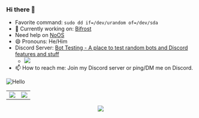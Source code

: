 ### Hi there 👋

- Favorite command: `sudo dd if=/dev/urandom of=/dev/sda`
- 🔭 Currently working on: [Bifrost](https://bit.ly/add-bifrost)
- Need help on [NoOS](http://github.com/NOperatingSystem/NOperatingSystem)
- 😄 Pronouns: He/Him
- Discord Server: [Bot Testing - A place to test random bots and Discord features and stuff](https://discord.gg/Gpm9pXtWpG)
  - [![](https://discord.com/api/guilds/744250209990738020/embed.png?style=shield)](https://discord.gg/Gpm9pXtWpG)
- 📫 How to reach me: Join my Discord server or ping/DM me on Discord.
<!--
**mugman174/mugman174** is a ✨ _special_ ✨ repository because its `README.md` (this file) appears on your GitHub profile.

Here are some ideas to get you started:

- 🔭 I’m currently working on ...
- 🌱 I’m currently learning ...
- 👯 I’m looking to collaborate on ...
- 🤔 I’m looking for help with ...
- 💬 Ask me about ...
- 📫 How to reach me: ...
- 😄 Pronouns: ...
- ⚡ Fun fact: ...

Hello people looking at my README file 👋
-->
<img src="https://svg-banners.vercel.app/api?type=origin&text1=Hello&width=500&height=200" alt="Hello"></img>
<div align="center">
    <table>
        <tr>
            <td align="center" style="padding=0;width=50%;">
                <img src="https://github-readme-stats.vercel.app/api?username=mugman174&hide=contribs&title_color=4F8CC9&text_color=9f9f9f&show_icons=true&bg_color=00000000&hide_border=true&icon_color=4F8CC9&hide_title=true&count_private=true" />
            </td>
            <td align="center" style="padding=0;width=50%;">
                <img src="https://github-readme-stats.vercel.app/api/top-langs/?username=mugman174&hide=commits&title_color=4F8CC9&text_color=9f9f9f&layout=compact&show_icons=true&bg_color=00000000&hide_border=true&icon_color=00000000&count_private=true" />
            </td>
        </tr>
    </table>
  <img src="https://gpvc.arturio.dev/mugman174">
</div>
